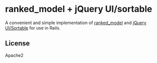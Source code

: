 # ranked_model + jQuery UI/sortable

A convenient and simple implementation of [ranked_model][1] and [jQuery
UI/Sortable][2] for use in Rails.

## License

Apache2


[1]: https://github.com/mixonic/ranked-model
[2]: https://jqueryui.com/sortable/
